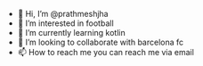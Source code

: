 - 👋 Hi, I’m @prathmeshjha
- 👀 I’m interested in football
- 🌱 I’m currently learning kotlin
- 💞️ I’m looking to collaborate with barcelona fc
- 📫 How to reach me you can reach me via email

<!---
prathmeshjha/prathmeshjha is a ✨ special ✨ repository because its `README.md` (this file) appears on your GitHub profile.
You can click the Preview link to take a look at your changes.
--->
